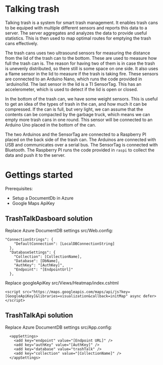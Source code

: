 Talking trash
=============

Talking trash is a system for smart trash management. It enables trash cans to
be equiped with multiple different sensors and reports this data to a server.
The server aggregates and analyzes the data to provide useful statistics.
This is then used to map optimal routes for emptying the trash cans
effectively.

The trash cans uses two ultrasound sensors for measuring the distance from the
lid of the trash can to the bottom. These are used to measure how full the
trash can is. The reason for having two of them is in case the trash is
unevenly distributed, so there still is some space on one side. It also uses a
flame sensor in the lid to measure if the trash is taking fire. These sensors
are connected to an Arduino Nano, which runs the code provided in
`arduino/lid. The last sensor in the lid is a TI SensorTag. This has an
accelerometer, which is used to detect if the lid is open or closed.

In the bottom of the trash can, we have some weight sensors. This is useful to
get an idea of the types of trash in the can, and how much it can be
compressed. If the can is full, but very light, we can assume that the
contents can be compacted by the garbage truck, which means we can empty more
trash cans in one round. This sensor will be connected to an Arduino Uno
placed in the bottom of the can.

The two Arduinos and the SensorTag are connected to a Raspberry PI placed on
the back side of the trash can. The Arduinos are connected with USB and
communicates over a serial bus. The SensorTag is connected with Bluetooth. The
Raspberry PI runs the code provided in `raspi` to collect the data and push
it to the server.

Gettings started
================

Prerequisites:
* Setup a DocumentDb in Azure
* Google Maps ApiKey 


TrashTalkDasboard solution
--------------------------
Replace Azure DocumentDB settings
src/Web.config:
```
"ConnectionStrings": {
    "DefaultConnection": [LocalDBConnectionString]
  },
  "DatabaseSettings": {
    "Collection": [CollectionName],
    "Database": [DbName],
    "AuthKey": "[AuthKey]",
    "Endpoint": "[EndpointUrl]"
  },
  ```
Replace googleApiKey
src/Views/Heatmap/index.cshtml
  ```
  <script src="https://maps.googleapis.com/maps/api/js?key=[GoogleApiKey]&libraries=visualization&callback=initMap" async defer></script>
  ```
  
TrashTalkApi solution 
---------------------
Replace Azure DocumentDB settings
src/App.config:
```
  <appSettings>
    <add key="endpoint" value="[Endpoint URL]" />
    <add key="authKey" value="[AuthKey]" />
    <add key="database" value="trashTalk" />
    <add key="collection" value="[CollectionName]" />
  </appSettings>
```
